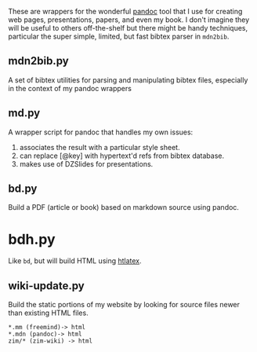 
These are wrappers for the wonderful [pandoc](http://johnmacfarlane.net/pandoc/) tool that I use for creating web pages, presentations, papers, and even my book. I don't imagine they will be useful to others off-the-shelf but there might be handy techniques, particular the super simple, limited, but fast bibtex parser in `mdn2bib`.

## mdn2bib.py

A set of bibtex utilities for parsing and manipulating bibtex files, 
especially in the context of my pandoc wrappers

## md.py

A wrapper script for pandoc that handles my own issues:

1. associates the result with a particular style sheet.
2. can replace [@key] with hypertext'd refs from bibtex database.
3. makes use of DZSlides for presentations.

## bd.py

Build a PDF (article or book) based on markdown source using pandoc.

# bdh.py

Like `bd`, but will build HTML using [htlatex](http://www.tug.org/applications/tex4ht/mn-commands.html).

## wiki-update.py

Build the static portions of my website by looking for source files newer than existing HTML files.

    *.mm (freemind)-> html
    *.mdn (pandoc)-> html
    zim/* (zim-wiki) -> html
